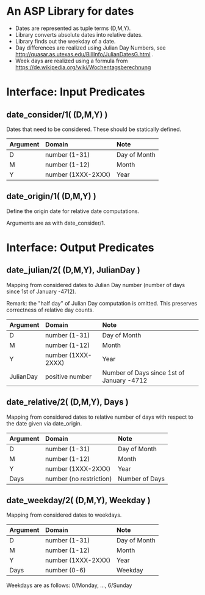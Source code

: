 
# An ASP Library for dates

* Dates are represented as tuple terms (D,M,Y).
* Library converts absolute dates into relative dates.
* Library finds out the weekday of a date.
* Day differences are realized using Julian Day Numbers, see http://quasar.as.utexas.edu/BillInfo/JulianDatesG.html .
* Week days are realized using a formula from https://de.wikipedia.org/wiki/Wochentagsberechnung



# Interface: Input Predicates

## date_consider/1( (D,M,Y) )

Dates that need to be considered.
These should be statically defined.

|Argument | Domain                     | Note          |
|:--------|:---------------------------|:--------------|
| D       | number (1-31)              | Day of Month
| M       | number (1-12)              | Month
| Y       | number (1XXX-2XXX)         | Year

## date_origin/1( (D,M,Y) )

Define the origin date for relative date computations.

Arguments are as with date_consider/1.

# Interface: Output Predicates

## date_julian/2( (D,M,Y), JulianDay )

Mapping from considered dates to Julian Day number (number of days since 1st of January -4712).

Remark: the "half day" of Julian Day computation is omitted. This preserves correctness of relative day counts.

|Argument   | Domain                     | Note          |
|:----------|:---------------------------|:--------------|
| D         | number (1-31)              | Day of Month
| M         | number (1-12)              | Month
| Y         | number (1XXX-2XXX)         | Year
| JulianDay | positive number            | Number of Days since 1st of January -4712

## date_relative/2( (D,M,Y), Days )

Mapping from considered dates to relative number of days with respect to the date given via date_origin.

|Argument | Domain                     | Note          | 
|:--------|:---------------------------|:--------------|
| D       | number (1-31)              | Day of Month
| M       | number (1-12)              | Month
| Y       | number (1XXX-2XXX)         | Year
| Days    | number (no restriction)    | Number of Days

## date_weekday/2( (D,M,Y), Weekday )

Mapping from considered dates to weekdays.

|Argument | Domain                     | Note          |
|:--------|:---------------------------|:--------------|
| D       | number (1-31)              | Day of Month
| M       | number (1-12)              | Month
| Y       | number (1XXX-2XXX)         | Year
| Days    | number (0-6)               | Weekday

Weekdays are as follows: 0/Monday, ..., 6/Sunday

